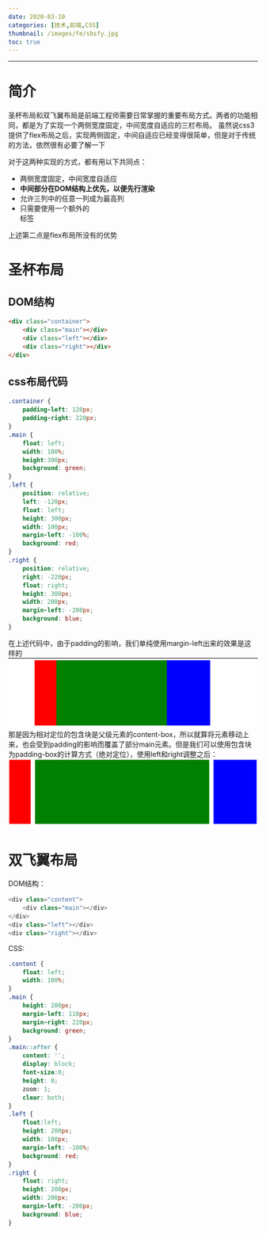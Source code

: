 ```yaml
---
date: 2020-03-10
categories: [技术,前端,CSS]
thumbnail: /images/fe/sbsfy.jpg
toc: true
---
```


---
# 简介
<!--more-->
圣杯布局和双飞翼布局是前端工程师需要日常掌握的重要布局方式。两者的功能相同，都是为了实现一个两侧宽度固定，中间宽度自适应的三栏布局。
虽然说css3提供了flex布局之后，实现两侧固定，中间自适应已经变得很简单，但是对于传统的方法，依然很有必要了解一下

对于这两种实现的方式，都有用以下共同点：
- 两侧宽度固定，中间宽度自适应
- **中间部分在DOM结构上优先，以便先行渲染**
- 允许三列中的任意一列成为最高列
- 只需要使用一个额外的<div>标签

上述第二点是flex布局所没有的优势

# 圣杯布局
## DOM结构

```html
<div class="container">
    <div class="main"></div>
    <div class="left"></div>
    <div class="right"></div>
</div>
```

## css布局代码

```css
.container {
    padding-left: 120px;
    padding-right: 220px;
}
.main {
    float: left;
    width: 100%;
    height:300px;
    background: green;
}
.left {
    position: relative;
    left: -120px;
    float: left;
    height: 300px;
    width: 100px;
    margin-left: -100%;
    background: red;
}
.right {
    position: relative;
    right: -220px;
    float: right;
    height: 300px;
    width: 200px;
    margin-left: -200px;
    background: blue;
}
```
在上述代码中，由于padding的影响，我们单纯使用margin-left出来的效果是这样的
![](/images/assets/20200401183530161.png)
那是因为相对定位的包含块是父级元素的content-box，所以就算将元素移动上来，也会受到padding的影响而覆盖了部分main元素。但是我们可以使用包含块为padding-box的计算方式（绝对定位），使用left和right调整之后：
![](/images/assets/20200401184105757.png)

# 双飞翼布局

DOM结构：

```php
<div class="content">
    <div class="main"></div>
</div>
<div class="left"></div>
<div class="right"></div>
```
CSS:

```css
.content {
    float: left;
    width: 100%;
}
.main {
    height: 200px;
    margin-left: 110px;
    margin-right: 220px;
    background: green;
}
.main::after {
    content: '';
    display: block;
    font-size:0;
    height: 0;
    zoom: 1;
    clear: both;
}
.left {
    float:left;
    height: 200px;
    width: 100px;
    margin-left: -100%;
    background: red;
}
.right {
    float: right;
    height: 200px;
    width: 200px;
    margin-left: -200px;
    background: blue;
}
```
